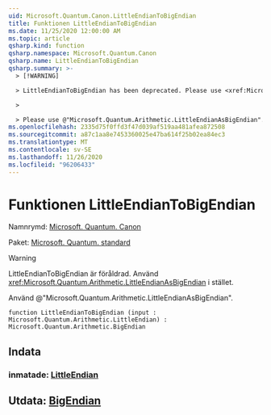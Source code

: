 ```yaml
---
uid: Microsoft.Quantum.Canon.LittleEndianToBigEndian
title: Funktionen LittleEndianToBigEndian
ms.date: 11/25/2020 12:00:00 AM
ms.topic: article
qsharp.kind: function
qsharp.namespace: Microsoft.Quantum.Canon
qsharp.name: LittleEndianToBigEndian
qsharp.summary: >-
  > [!WARNING]

  > LittleEndianToBigEndian has been deprecated. Please use <xref:Microsoft.Quantum.Arithmetic.LittleEndianAsBigEndian> instead.

  >

  > Please use @"Microsoft.Quantum.Arithmetic.LittleEndianAsBigEndian".
ms.openlocfilehash: 2335d75f0ffd3f47d039af519aa481afea872508
ms.sourcegitcommit: a87c1aa8e7453360025e47ba614f25b02ea84ec3
ms.translationtype: MT
ms.contentlocale: sv-SE
ms.lasthandoff: 11/26/2020
ms.locfileid: "96206433"
---
```

# <a name="littleendiantobigendian-function"></a>Funktionen LittleEndianToBigEndian

Namnrymd: [Microsoft. Quantum. Canon](xref:Microsoft.Quantum.Canon)

Paket: [Microsoft. Quantum. standard](https://nuget.org/packages/Microsoft.Quantum.Standard)


> [!WARNING]
> LittleEndianToBigEndian är föråldrad. Använd <xref:Microsoft.Quantum.Arithmetic.LittleEndianAsBigEndian> i stället.
>
> Använd @"Microsoft.Quantum.Arithmetic.LittleEndianAsBigEndian".



```qsharp
function LittleEndianToBigEndian (input : Microsoft.Quantum.Arithmetic.LittleEndian) : Microsoft.Quantum.Arithmetic.BigEndian
```


## <a name="input"></a>Indata

### <a name="input--littleendian"></a>inmatade: [LittleEndian](xref:Microsoft.Quantum.Arithmetic.LittleEndian)





## <a name="output--bigendian"></a>Utdata: [BigEndian](xref:Microsoft.Quantum.Arithmetic.BigEndian)

